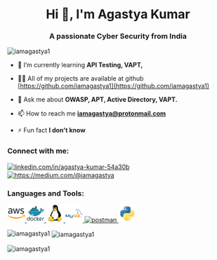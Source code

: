 <h1 align="center">Hi 👋, I'm Agastya Kumar</h1>
<h3 align="center">A passionate Cyber Security from India</h3>

<p align="left"> <img src="https://komarev.com/ghpvc/?username=iamagastya1&label=Profile%20views&color=0e75b6&style=flat" alt="iamagastya1" /> </p>

- 🌱 I’m currently learning **API Testing, VAPT,**

- 👨‍💻 All of my projects are available at github [https://github.com/iamagastya1](https://github.com/iamagastya1)

- 💬 Ask me about **OWASP, APT, Active Directory, VAPT.**

- 📫 How to reach me **iamagastya@protonmail.com**

- ⚡ Fun fact **I don't know**

<h3 align="left">Connect with me:</h3>
<p align="left">
<a href="https://linkedin.com/in/linkedin.com/in/agastya-kumar-54a30b" target="blank"><img align="center" src="https://raw.githubusercontent.com/rahuldkjain/github-profile-readme-generator/master/src/images/icons/Social/linked-in-alt.svg" alt="linkedin.com/in/agastya-kumar-54a30b" height="30" width="40" /></a>
<a href="https://medium.com/https://medium.com/@iamagastya" target="blank"><img align="center" src="https://raw.githubusercontent.com/rahuldkjain/github-profile-readme-generator/master/src/images/icons/Social/medium.svg" alt="https://medium.com/@iamagastya" height="30" width="40" /></a>
</p>

<h3 align="left">Languages and Tools:</h3>
<p align="left"> <a href="https://aws.amazon.com" target="_blank" rel="noreferrer"> <img src="https://raw.githubusercontent.com/devicons/devicon/master/icons/amazonwebservices/amazonwebservices-original-wordmark.svg" alt="aws" width="40" height="40"/> </a> <a href="https://www.docker.com/" target="_blank" rel="noreferrer"> <img src="https://raw.githubusercontent.com/devicons/devicon/master/icons/docker/docker-original-wordmark.svg" alt="docker" width="40" height="40"/> </a> <a href="https://www.linux.org/" target="_blank" rel="noreferrer"> <img src="https://raw.githubusercontent.com/devicons/devicon/master/icons/linux/linux-original.svg" alt="linux" width="40" height="40"/> </a> <a href="https://www.mysql.com/" target="_blank" rel="noreferrer"> <img src="https://raw.githubusercontent.com/devicons/devicon/master/icons/mysql/mysql-original-wordmark.svg" alt="mysql" width="40" height="40"/> </a> <a href="https://postman.com" target="_blank" rel="noreferrer"> <img src="https://www.vectorlogo.zone/logos/getpostman/getpostman-icon.svg" alt="postman" width="40" height="40"/> </a> <a href="https://www.python.org" target="_blank" rel="noreferrer"> <img src="https://raw.githubusercontent.com/devicons/devicon/master/icons/python/python-original.svg" alt="python" width="40" height="40"/> </a> </p>

<p><img align="left" src="https://github-readme-stats.vercel.app/api/top-langs?username=iamagastya1&show_icons=true&locale=en&layout=compact" alt="iamagastya1" /></p>

<p>&nbsp;<img align="center" src="https://github-readme-stats.vercel.app/api?username=iamagastya1&show_icons=true&locale=en" alt="iamagastya1" /></p>

<p><img align="center" src="https://github-readme-streak-stats.herokuapp.com/?user=iamagastya1&" alt="iamagastya1" /></p>
